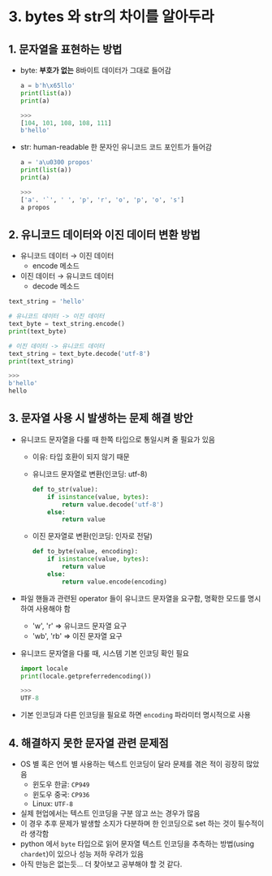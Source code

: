 # 3. bytes 와 str의 차이를 알아두라

## 1. 문자열을 표현하는 방법

- byte: **부호가 없는** 8바이트 데이터가 그대로 들어감

    ```python
    a = b'h\x65llo'
    print(list(a))
    print(a)

    >>>
    [104, 101, 108, 108, 111]
    b'hello'
    ```

- str: human-readable 한 문자인 유니코드 코드 포인트가 들어감

    ```python
    a = 'a\u0300 propos'
    print(list(a))
    print(a)

    >>>
    ['a'. '`', ' ', 'p', 'r', 'o', 'p', 'o', 's']
    a propos
    ```

## 2. 유니코드 데이터와 이진 데이터 변환 방법

- 유니코드 데이터 → 이진 데이터
    - encode 메소드
- 이진 데이터 → 유니코드 데이터
    - decode 메소드

```python
text_string = 'hello'

# 유니코드 데이터 -> 이진 데이터
text_byte = text_string.encode()
print(text_byte)

# 이진 데이터 -> 유니코드 데이터
text_string = text_byte.decode('utf-8')
print(text_string)

>>>
b'hello'
hello
```

## 3. 문자열 사용 시 발생하는 문제 해결 방안

- 유니코드 문자열을 다룰 때 한쪽 타입으로 통일시켜 줄 필요가 있음
    - 이유: 타입 호환이 되지 않기 때문
    - 유니코드 문자열로 변환(인코딩: utf-8)

        ```python
        def to_str(value):
        	if isinstance(value, bytes):
        		return value.decode('utf-8')
        	else:
        		return value
        ```

    - 이진 문자열로 변환(인코딩: 인자로 전달)

        ```python
        def to_byte(value, encoding):
        	if isinstance(value, bytes):
        		return value
        	else:
        		return value.encode(encoding)
        ```

- 파일 핸들과 관련된 operator 들이 유니코드 문자열을 요구함, 명확한 모드를 명시하여 사용해야 함
    - 'w', 'r' ⇒ 유니코드 문자열 요구
    - 'wb', 'rb' ⇒ 이진 문자열 요구

- 유니코드 문자열을 다룰 때, 시스템 기본 인코딩 확인 필요

    ```python
    import locale
    print(locale.getpreferredencoding())

    >>>
    UTF-8
    ```

- 기본 인코딩과 다른 인코딩을 필요로 하면 `encoding` 파라미터 명시적으로 사용

## 4. 해결하지 못한 문자열 관련 문제점

- OS 별 혹은 언어 별 사용하는 텍스트 인코딩이 달라 문제를 겪은 적이 굉장히 많았음
    - 윈도우 한글: `CP949`
    - 윈도우 중국: `CP936`
    - Linux: `UTF-8`
- 실제 현업에서는 텍스트 인코딩을 구분 않고 쓰는 경우가 많음
- 이 경우 추후 문제가 발생할 소지가 다분하며 한 인코딩으로 set 하는 것이 필수적이라 생각함
- python 에서 `byte` 타입으로 읽어 문자열 텍스트 인코딩을 추측하는 방법(using `chardet`)이 있으나 성능 저하 우려가 있음
- 아직 만능은 없는듯... 더 찾아보고 공부해야 할 것 같다.